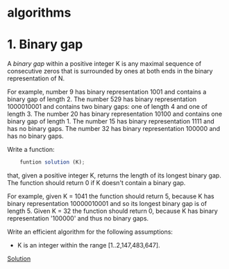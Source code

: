 ﻿# algorithms

# 1. Binary gap

A _binary gap_ within a positive integer K is any maximal sequence of consecutive zeros that is surrounded by ones at both ends in the binary representation of N.

For example, number 9 has binary representation 1001 and contains a binary gap of length 2. The number 529 has binary representation 1000010001 and contains two binary gaps: one of length 4 and one of length 3. The number 20 has binary representation 10100 and contains one binary gap of length 1. The number 15 has binary representation 1111 and has no binary gaps. The number 32 has binary representation 100000 and has no binary gaps.


Write a function:

```javascript
    funtion solution (K);
```

that, given a positive integer K, returns the length of its longest binary gap. The function should return 0 if K doesn't contain a binary gap.

For example, given K = 1041 the function should return 5, because K has binary representation 10000010001 and so its longest binary gap is of length 5. Given K = 32 the function should return 0, because K has binary representation '100000' and thus no binary gaps.

Write an efficient algorithm for the following assumptions:
        <ul>
        <li>K is an integer within the range [1..2,147,483,647].</li>
        </ul>

[Solution](./binarygap/binarygap.js "Solution")
